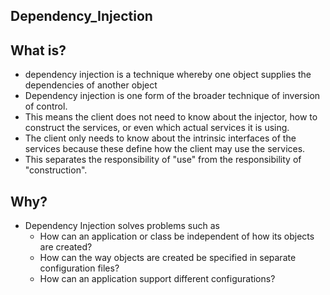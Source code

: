 ## Dependency_Injection

## What is?
- dependency injection is a technique whereby one object supplies the dependencies of another object
- Dependency injection is one form of the broader technique of inversion of control.
- This means the client does not need to know about the injector, how to construct the services, or even which actual services it is using.
- The client only needs to know about the intrinsic interfaces of the services because these define how the client may use the services. 
- This separates the responsibility of "use" from the responsibility of "construction".
## Why?
- Dependency Injection solves problems such as
  - How can an application or class be independent of how its objects are created?
  - How can the way objects are created be specified in separate configuration files?
  - How can an application support different configurations?


